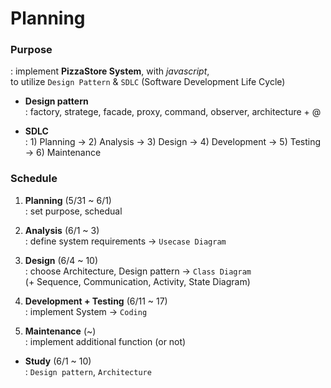 # Planning  

### Purpose  
: implement **PizzaStore System**, with *javascript*,  
to utilize `Design Pattern` & `SDLC` (Software Development Life Cycle)  

- **Design pattern**  
: factory, stratege, facade, proxy, command, observer, architecture + @  

- **SDLC**  
: 1) Planning -> 2) Analysis -> 3) Design -> 4) Development -> 5) Testing -> 6) Maintenance  


### Schedule  

1. **Planning** (5/31 ~ 6/1)  
: set purpose, schedual  

2. **Analysis** (6/1 ~ 3)  
: define system requirements -> `Usecase Diagram`

3. **Design** (6/4 ~ 10)  
: choose Architecture, Design pattern -> `Class Diagram`  
(+ Sequence, Communication, Activity, State Diagram)

4. **Development + Testing** (6/11 ~ 17)  
: implement System -> `Coding`

6. **Maintenance** (~)  
: implement additional function (or not)  


- **Study** (6/1 ~ 10)  
: `Design pattern`, `Architecture`